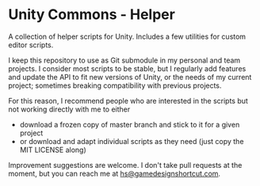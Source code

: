 # Unity Commons - Helper

A collection of helper scripts for Unity. Includes a few utilities for custom editor scripts.

I keep this repository to use as Git submodule in my personal and team projects. I consider most scripts to be stable,
but I regularly add features and update the API to fit new versions of Unity, or the needs of my current project;
sometimes breaking compatibility with previous projects.

For this reason, I recommend people who are interested in the scripts but not working directly with me to either

* download a frozen copy of master branch and stick to it for a given project
* or download and adapt individual scripts as they need (just copy the MIT LICENSE along)

Improvement suggestions are welcome. I don't take pull requests at the moment, but you can reach me at
hs@gamedesignshortcut.com.